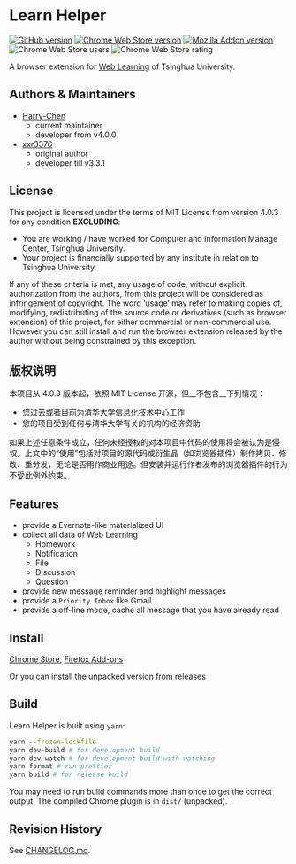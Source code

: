 # Learn Helper

[![GitHub version](https://img.shields.io/github/package-json/v/xxr3376/Learn-Project)](https://github.com/xxr3376/Learn-Project)
[![Chrome Web Store version](https://img.shields.io/chrome-web-store/v/mdehapphdlihjjgkhmoiknmnhcjpjall)](https://chrome.google.com/webstore/detail/learn-helper/mdehapphdlihjjgkhmoiknmnhcjpjall)
[![Mozilla Addon version](https://img.shields.io/amo/v/thu-learn-helper)](https://addons.mozilla.org/zh-CN/firefox/addon/thu-learn-helper/)
![Chrome Web Store users](https://img.shields.io/chrome-web-store/users/mdehapphdlihjjgkhmoiknmnhcjpjall)
![Chrome Web Store rating](https://img.shields.io/chrome-web-store/stars/mdehapphdlihjjgkhmoiknmnhcjpjall)

A browser extension for [Web Learning](https://learn.tsinghua.edu.cn) of Tsinghua University.

## Authors & Maintainers

* [Harry-Chen](https://github.com/Harry-Chen)
  * current maintainer
  * developer from v4.0.0
* [xxr3376](https://github.com/xxr3376)
  * original author
  * developer till v3.3.1

## License

This project is licensed under the terms of MIT License from version 4.0.3 for any condition __EXCLUDING__:

* You are working / have worked for Computer and Information Manage Center, Tsinghua University.
* Your project is financially supported by any institute in relation to Tsinghua University.

If any of these criteria is met, any usage of code, without explicit authorization from the authors,  from this project will be considered as infringement of copyright. The word ‘usage’ may refer to making copies of, modifying, redistributing of the source code or derivatives (such as browser extension) of this project, for either commercial or non-commercial use. However you can still install and run the browser extension released by the author without being constrained by this exception.

## 版权说明

本项目从 4.0.3 版本起，依照 MIT License 开源，但__不包含__下列情况：

* 您过去或者目前为清华大学信息化技术中心工作
* 您的项目受到任何与清华大学有关的机构的经济资助

如果上述任意条件成立，任何未经授权的对本项目中代码的使用将会被认为是侵权。上文中的“使用”包括对项目的源代码或衍生品（如浏览器插件）制作拷贝、修改、重分发，无论是否用作商业用途。但安装并运行作者发布的浏览器插件的行为不受此例外约束。

## Features

* provide a Evernote-like materialized UI
* collect all data of Web Learning
  * Homework
  * Notification
  * File
  * Discussion
  * Question
* provide new message reminder and highlight messages
* provide a `Priority Inbox` like Gmail
* provide a off-line mode, cache all message that you have already read

## Install

[Chrome Store](https://chrome.google.com/webstore/detail/learn-helper/mdehapphdlihjjgkhmoiknmnhcjpjall), [Firefox Add-ons](https://addons.mozilla.org/zh-CN/firefox/addon/thu-learn-helper/)  

Or you can install the unpacked version from releases

## Build

Learn Helper is built using `yarn`:

```bash
yarn --frozen-lockfile
yarn dev-build # for development build
yarn dev-watch # for development build with watching
yarn format # run prettier
yarn build # for release build
```

You may need to run build commands more than once to get the correct output.
The compiled Chrome plugin is in `dist/` (unpacked).

## Revision History

See [CHANGELOG.md](https://github.com/xxr3376/Learn-Project/blob/master/CHANGELOG.md).
